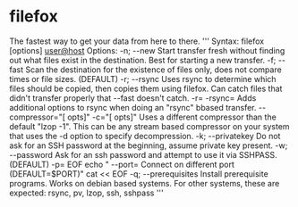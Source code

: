 # filefox
The fastest way to get your data from here to there.
'''
 Syntax:
  filefox [options] <user@host> <local-dir> <remote-dir>
 Options:
  -n; --new             Start transfer fresh without finding out what files exist in the destination.
                        Best for starting a new transfer.
  -f; --fast            Scan the destination for the existence of files only, does not compare times
                        or file sizes.  (DEFAULT)
  -r; --rsync           Uses rsync to determine which files should be copied, then copies them using
                        filefox.  Can catch files that didn't transfer properly that --fast doesn't
                        catch.
  -r=<opts>
  -rsync=<opts>         Adds additional options to rsync when doing an "rsync" bbased transfer.
  --compressor="<prog>[ opts]"
  -c="<prog>[ opts]"    Uses a different compressor than the default "lzop -1".
                        This can be any stream based compressor on your system that uses the -d option
                        to specify decompression.
  -k; --privatekey      Do not ask for an SSH password at the beginning, assume private key present.
  -w; --password        Ask for an ssh password and attempt to use it via SSHPASS.  (DEFAULT)
  -p=<port>
EOF
echo "  --port=<port>         Connect on different port (DEFAULT=$PORT)"
cat << EOF
  -q; --prerequisites   Install prerequisite programs.  Works on debian based systems.  For other
                        systems, these are expected:  rsync, pv, lzop, ssh, sshpass
'''
